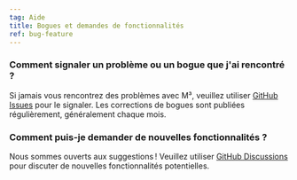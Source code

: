 ```yaml
---
tag: Aide
title: Bogues et demandes de fonctionnalités
ref: bug-feature
---
```


### Comment signaler un problème ou un bogue que j'ai rencontré ?

Si jamais vous rencontrez des problèmes avec M³, veuillez utiliser [GitHub Issues]({{site.github}}/issues/new?labels=bug,from+app&template=bug_report.md) pour le signaler. Les corrections de bogues sont publiées régulièrement, généralement chaque mois.

### Comment puis-je demander de nouvelles fonctionnalités ?

Nous sommes ouverts aux suggestions ! Veuillez utiliser [GitHub Discussions]({{site.github}}/discussions) pour discuter de nouvelles fonctionnalités potentielles.
